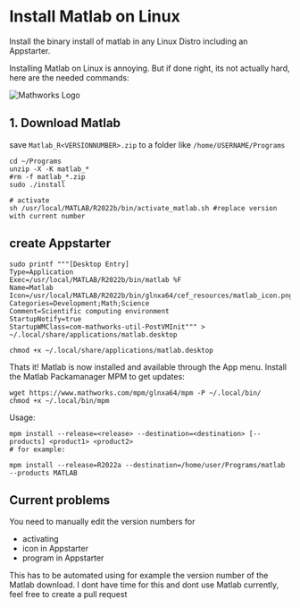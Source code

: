 # Install Matlab on Linux 
Install the binary install of matlab in any Linux Distro including an Appstarter.

Installing Matlab on Linux is annoying. But if done right, its not actually hard, here are the needed commands:

![Mathworks Logo](https://upload.wikimedia.org/wikipedia/commons/thumb/2/21/Matlab_Logo.png/200px-Matlab_Logo.png)

## 1. Download Matlab

save `Matlab_R<VERSIONNUMBER>.zip` to a folder like `/home/USERNAME/Programs`

```
cd ~/Programs
unzip -X -K matlab_*
#rm -f matlab_*.zip
sudo ./install

# activate
sh /usr/local/MATLAB/R2022b/bin/activate_matlab.sh #replace version with current number
```

## create Appstarter

```
sudo printf """[Desktop Entry]
Type=Application
Exec=/usr/local/MATLAB/R2022b/bin/matlab %F
Name=Matlab
Icon=/usr/local/MATLAB/R2022b/bin/glnxa64/cef_resources/matlab_icon.png
Categories=Development;Math;Science
Comment=Scientific computing environment
StartupNotify=true
StartupWMClass=com-mathworks-util-PostVMInit""" > ~/.local/share/applications/matlab.desktop

chmod +x ~/.local/share/applications/matlab.desktop
```

Thats it! Matlab is now installed and available through the App menu. Install the Matlab Packamanager MPM to get updates:

```
wget https://www.mathworks.com/mpm/glnxa64/mpm -P ~/.local/bin/
chmod +x ~/.local/bin/mpm
```

Usage:

```
mpm install --release=<release> --destination=<destination> [--products] <product1> <product2>
# for example:

mpm install --release=R2022a --destination=/home/user/Programs/matlab --products MATLAB
```

## Current problems
You need to manually edit the version numbers for
- activating
- icon in Appstarter
- program in Appstarter

This has to be automated using for example the version number of the Matlab download. I dont have time for this and dont use Matlab currently, feel free to create a pull request
